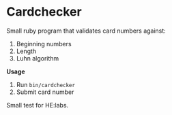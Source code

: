 Cardchecker
===========

Small ruby program that validates card numbers against:
1. Beginning numbers
2. Length
3. Luhn algorithm

**Usage**
1. Run `bin/cardchecker`
2. Submit card number

Small test for HE:labs.
